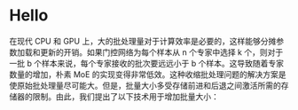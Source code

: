 # Hello
在现代 CPU 和 GPU 上，大的批处理量对于计算效率是必要的，这样能够分摊参数加载和更新的开销。如果门控网络为每个样本从 n 个专家中选择 k 个，则对于一批 b 个样本来说，每个专家接收的批次要远远小于 b 个样本。这导致随着专家数量的增加，朴素 MoE 的实现变得非常低效。这种收缩批处理问题的解决方案是使原始批处理量尽可能大。但是，批量大小多受存储前进和后退之间激活所需的存储器的限制。由此，我们提出了以下技术用于增加批量大小：
